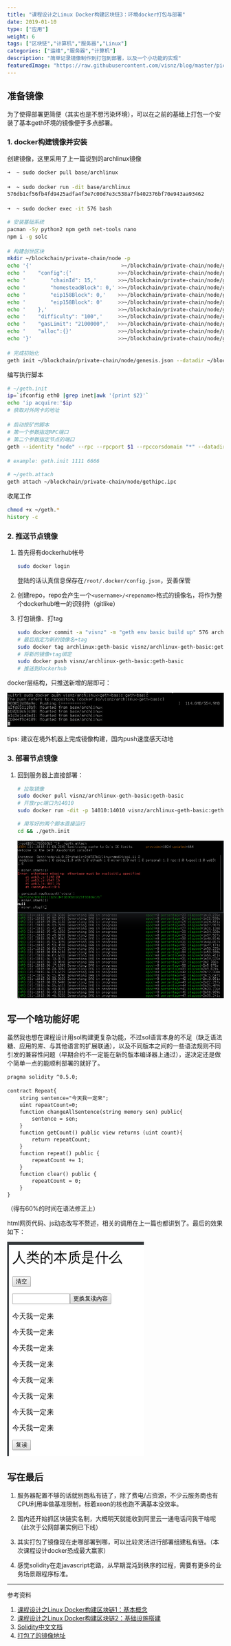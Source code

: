```yaml
---
title: "课程设计之Linux Docker构建区块链3：环境docker打包与部署"
date: 2019-01-10
type: ["应用"]
weight: 6
tags: ["区块链","计算机","服务器","Linux"]
categories: ["运维","服务器","计算机"]
description: "简单记录镜像制作到打包到部署，以及一个小功能的实现"
featuredImage: "https://raw.githubusercontent.com/visnz/blog/master/pics/blockchain/icon.jpg"
---
```


## 准备镜像
为了使得部署更简便（其实也是不想污染环境），可以在之前的基础上打包一个安装了基本geth环境的镜像便于多点部署。

### 1. docker构建镜像并安装

创建镜像，这里采用了上一篇说到的archlinux镜像

```bash
➜  ~ sudo docker pull base/archlinux

➜  ~ sudo docker run -dit base/archlinux
576db1cf56fb4fd9425adfa4f3e7c00d7e3c538a7fb402376bf70e943aa93462

➜  ~ sudo docker exec -it 576 bash
```

```bash
# 安装基础系统
pacman -Sy python2 npm geth net-tools nano
npm i -g solc

# 构建创世区块
mkdir ~/blockchain/private-chain/node -p
echo '{'                             >~/blockchain/private-chain/node/genesis.json
echo '    "config":{'               >>~/blockchain/private-chain/node/genesis.json
echo '        "chainId": 15,'       >>~/blockchain/private-chain/node/genesis.json
echo '        "homesteadBlock": 0,' >>~/blockchain/private-chain/node/genesis.json
echo '        "eip158Block": 0,'    >>~/blockchain/private-chain/node/genesis.json
echo '        "eip158Block": 0'     >>~/blockchain/private-chain/node/genesis.json
echo '    },'                       >>~/blockchain/private-chain/node/genesis.json
echo '    "difficulty": "100",'     >>~/blockchain/private-chain/node/genesis.json
echo '    "gasLimit": "2100000",'   >>~/blockchain/private-chain/node/genesis.json
echo '    "alloc":{}'               >>~/blockchain/private-chain/node/genesis.json
echo '}'                            >>~/blockchain/private-chain/node/genesis.json

# 完成初始化
geth init ~/blockchain/private-chain/node/genesis.json --datadir ~/blockchain/private-chain/node/
```

编写执行脚本
```bash
# ~/geth.init
ip=`ifconfig eth0 |grep inet|awk '{print $2}'`
echo 'ip acquire:'$ip
# 获取对外网卡的地址

# 启动挖矿的脚本
# 第一个参数指定RPC端口
# 第二个参数指定节点的端口
geth --identity "node" --rpc --rpcport $1 --rpccorsdomain "*" --datadir "~/blockchain/private-chain/node/" --port $2  --ipcpath "gethipc.ipc" --networkid 10 --nat extip:$ip --rpcaddr $ip

# example: geth.init 1111 6666
```
```bash
# ~/geth.attach
geth attach ~/blockchain/private-chain/node/gethipc.ipc
```

收尾工作
```bash
chmod +x ~/geth.*
history -c
```


### 2. 推送节点镜像

1. 首先得有dockerhub帐号
    ```bash
    sudo docker login
    ```
    登陆的话认真信息保存在``/root/.docker/config.json``，妥善保管
2. 创建repo，repo会产生一个``<username>/<reponame>``格式的镜像名，将作为整个dockerhub唯一的识别符（gitlike）

3. 打包镜像、打tag
    ```bash
    sudo docker commit -a "visnz" -m "geth env basic build up" 576 archlinux:geth-basic
    # 最后指定为新的镜像名+tag
    sudo docker tag archlinux:geth-basic visnz/archlinux-geth-basic:geth-basic
    # 将新的镜像+tag绑定
    sudo docker push visnz/archlinux-geth-basic:geth-basic
    # 推送到dockerhub
    ```

docker层结构，只推送新增的层即可：

![](https://raw.githubusercontent.com/visnz/blog/master/pics/blockchain/09.png)

tips: 建议在境外机器上完成镜像构建，国内push速度感天动地

### 3. 部署节点镜像

1. 回到服务器上直接部署：
    ```bash
    # 拉取镜像
    sudo docker pull visnz/archlinux-geth-basic:geth-basic
    # 开放rpc端口为14010
    sudo docker run -dit -p 14010:14010 visnz/archlinux-geth-basic:geth-basic
    ```
    ```bash
    # 用写好的两个脚本直接运行
    cd && ./geth.init
    ```
    ![](https://raw.githubusercontent.com/visnz/blog/master/pics/blockchain/10.png)

## 写一个啥功能好呢

虽然我也想在课程设计用sol构建更复杂功能，不过sol语言本身的不足（缺乏语法糖、应用的库、与其他语言的扩展联通），以及不同版本之间的一些语法规则不同引发的兼容性问题（早期合约不一定能在新的版本编译器上通过），遂决定还是做个简单一点的能顺利部署的就好了。

```
pragma solidity ^0.5.0;

contract Repeat{
    string sentence="今天我一定来";
    uint repeatCount=0;
    function changeAllSentence(string memory sen) public{
        sentence = sen;
    }
    function getCount() public view returns (uint count){
        return repeatCount;
    }
    function repeat() public {
        repeatCount += 1;
    }
    function clear() public {
        repeatCount = 0;
    }
}
```
（得有60%的时间在语法修正上）

html网页代码、js动态改写不赘述，相关的调用在上一篇也都讲到了。最后的效果如下：

![](https://raw.githubusercontent.com/visnz/blog/master/pics/blockchain/11.png)

## 写在最后
1. 服务器配置不够的话就别跑私有链了，除了费电/占资源，不少云服务商也有CPU利用率做基准限制，标着xeon的核也跑不满基本没效率。

2. 国内还开始抓区块链实名制，大概明天就能收到阿里云一通电话问我干啥呢（此次于公网部署实例已下线）

3. 其实打包了镜像现在走哪部署到哪，可以比较灵活进行部署组建私有链。（本次课程设计docker恐成最大赢家）

4. 感觉solidity在走javascript老路，从早期混沌到秩序的过程，需要有更多的业务场景跟程序标准。

---
参考资料

1. [课程设计之Linux Docker构建区块链1：基本概念](https://visnz.github.io/post/application2/blockchain1/)
2. [课程设计之Linux Docker构建区块链2：基础设施搭建](https://visnz.github.io/post/application2/blockchain2/)
3. [Solidity中文文档](https://solidity-cn.readthedocs.io/zh/develop/)
4. [打包了的镜像地址](https://cloud.docker.com/repository/docker/visnz/archlinux-geth-basic)